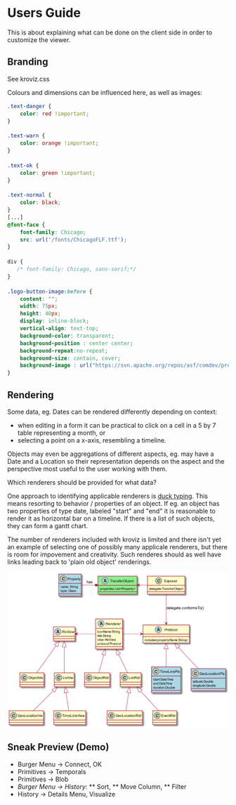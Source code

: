 <!--
Notice: Licensed to the Apache Software Foundation (ASF) under one or more contributor license agreements. See the NOTICE file distributed with this work for additional information regarding copyright ownership. The ASF licenses this file to you under the Apache License, Version 2.0 (the "License"); you may not use this file except in compliance with the License. You may obtain a copy of the License at. http://www.apache.org/licenses/LICENSE-2.0 . Unless required by applicable law or agreed to in writing, software distributed under the License is distributed on an "AS IS" BASIS, WITHOUT WARRANTIES OR  CONDITIONS OF ANY KIND, either express or implied. See the License for the specific language governing permissions and limitations under the License.
-->


# Users Guide
This is about explaining what can be done on the client side in order to customize the viewer.

## Branding
See kroviz.css

Colours and dimensions can be influenced here, as well as images:

```css
.text-danger {
    color: red !important;
}

.text-warn {
    color: orange !important;
}

.text-ok {
    color: green !important;
}

.text-normal {
    color: black;
}
[...]
@font-face {
    font-family: Chicago;
    src: url('/fonts/ChicagoFLF.ttf');
}

div {
   /* font-family: Chicago, sans-serif;*/
}

.logo-button-image:before {
    content: "";
    width: 75px;
    height: 40px;
    display: inline-block;
    vertical-align: text-top;
    background-color: transparent;
    background-position : center center;
    background-repeat:no-repeat;
    background-size: contain, cover;
    background-image : url("https://svn.apache.org/repos/asf/comdev/project-logos/originals/isis.svg");
}
```  

## Rendering
Some data, eg. Dates can be rendered differently depending on context:
* when editing in a form it can be practical to click on a cell in a 5 by 7 table representing a month, or
* selecting a point on a x-axis, resembling a timeline.

Objects may even be aggregations of different aspects, eg. may have a Date and a Location so their representation
depends on the aspect and the perspective most useful to the user working with them.

Which renderers should be provided for what data?

One approach to identifying applicable renderers is [duck typing](https://en.wikipedia.org/wiki/Duck_typing).
This means resorting to behavior / properties of an object. If eg. an object has two properties of type date, labeled "start" and "end"
it is reasonable to render it as horizontal bar on a timeline. If there is a list of such objects, they can form a gantt chart. 

The number of renderers included with kroviz is limited and there isn't yet an example of selecting one of possibly many applicale renderers, but there is room for impovement and creativity.
Such renderes should as well have links leading back to 'plain old object' renderings.

![Preview](./uml-renderer.png)

## Sneak Preview (Demo)
* Burger Menu -> Connect, OK
* Primitives -> Temporals
* Primitives -> Blob
* _Burger Menu -> History_: 
** Sort, 
** Move Column, 
** Filter
* History -> Details Menu, Visualize

